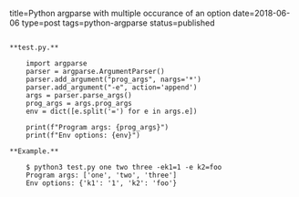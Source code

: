 title=Python argparse with multiple occurance of an option
date=2018-06-06
type=post
tags=python-argparse
status=published
~~~~~~

**test.py.**

    import argparse
    parser = argparse.ArgumentParser()
    parser.add_argument("prog_args", nargs='*')
    parser.add_argument("-e", action='append')
    args = parser.parse_args()
    prog_args = args.prog_args
    env = dict([e.split('=') for e in args.e])

    print(f"Program args: {prog_args}")
    print(f"Env options: {env}")

**Example.**

    $ python3 test.py one two three -ek1=1 -e k2=foo
    Program args: ['one', 'two', 'three']
    Env options: {'k1': '1', 'k2': 'foo'}
